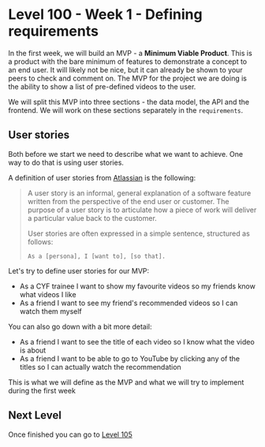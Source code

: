 # Level 100 - Week 1 - Defining requirements

In the first week, we will build an MVP - a **Minimum Viable Product**. This is a product with the bare minimum of features to demonstrate a concept to an end user. It will likely not be nice, but it can already be shown to your peers to check and comment on. The MVP for the project we are doing is the ability to show a list of pre-defined videos to the user.

We will split this MVP into three sections - the data model, the API and the frontend. We will work on these sections separately in the `requirements`.

## User stories

Both before we start we need to describe what we want to achieve. One way to do that is using user stories.

A definition of user stories from [Atlassian](https://www.atlassian.com/agile/project-management/user-stories) is the following:

> A user story is an informal, general explanation of a software feature written from the perspective of the end user or customer. The purpose of a user story is to articulate how a piece of work will deliver a particular value back to the customer.
>
> User stories are often expressed in a simple sentence, structured as follows:
>
> `As a [persona], I [want to], [so that].`

Let's try to define user stories for our MVP:

- As a CYF trainee I want to show my favourite videos so my friends know what videos I like
- As a friend I want to see my friend's recommended videos so I can watch them myself

You can also go down with a bit more detail:

- As a friend I want to see the title of each video so I know what the video is about
- As a friend I want to be able to go to YouTube by clicking any of the titles so I can actually watch the recommendation

This is what we will define as the MVP and what we will try to implement during the first week

## Next Level

Once finished you can go to [Level 105](./105.md)
